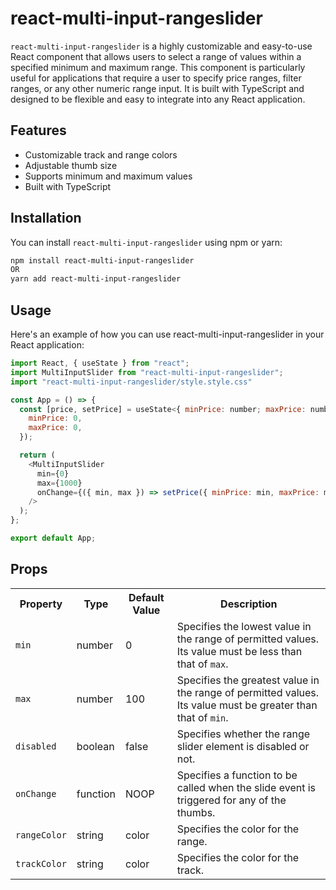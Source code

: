 # react-multi-input-rangeslider

`react-multi-input-rangeslider` is a highly customizable and easy-to-use React component that allows users to select a range of values within a specified minimum and maximum range. This component is particularly useful for applications that require a user to specify price ranges, filter ranges, or any other numeric range input. It is built with TypeScript and designed to be flexible and easy to integrate into any React application.

## Features

- Customizable track and range colors
- Adjustable thumb size
- Supports minimum and maximum values
- Built with TypeScript

## Installation

You can install `react-multi-input-rangeslider` using npm or yarn:

```sh
npm install react-multi-input-rangeslider
OR
yarn add react-multi-input-rangeslider

```

## Usage

Here's an example of how you can use react-multi-input-rangeslider in your React application:

```js
import React, { useState } from "react";
import MultiInputSlider from "react-multi-input-rangeslider";
import "react-multi-input-rangeslider/style.style.css"

const App = () => {
  const [price, setPrice] = useState<{ minPrice: number; maxPrice: number }>({
    minPrice: 0,
    maxPrice: 0,
  });

  return (
    <MultiInputSlider
      min={0}
      max={1000}
      onChange={({ min, max }) => setPrice({ minPrice: min, maxPrice: max })}
    />
  );
};

export default App;
```

## Props

<table>
<tr>
    <th>Property</th>
    <th>Type</th>
    <th>Default Value</th>
    <th>Description</th>
</tr>

<tr>
    <td><code>min</code></td>
    <td>number</td>
    <td>0</td>
    <td>Specifies the lowest value in the range of permitted values. Its value must be less than that of <code>max</code>.</td>
</tr>
<tr>
    <td><code>max</code></td>
    <td>number</td>
    <td>100</td>
    <td>Specifies the greatest value in the range of permitted values. Its value must be greater than that of <code>min</code>.</td>
</tr>
<tr>
    <td><code>disabled</code></td>
    <td>boolean</td>
    <td>false</td>
    <td>Specifies whether the range slider element is disabled or not.</td>
</tr>
<tr>
    <td><code>onChange</code></td>
    <td>function</td>
    <td>NOOP</td>
    <td>Specifies a function to be called when the slide event is triggered for any of the thumbs.</td>
</tr>
<tr>
    <td><code>rangeColor</code></td>
    <td>string</td>
    <td>color</td>
    <td>Specifies the color for the range.</td>
</tr>
<tr>
    <td><code>trackColor</code></td>
    <td>string</td>
    <td>color</td>
    <td>Specifies the color for the track.</td>
</tr>
</table>
